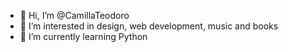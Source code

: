 - 👋 Hi, I’m @CamillaTeodoro
- 👀 I’m interested in design, web development, music and books 
- 🌱 I’m currently learning Python



<!---
CamillaTeodoro/CamillaTeodoro is a ✨ special ✨ repository because its `README.md` (this file) appears on your GitHub profile.
You can click the Preview link to take a look at your changes.
--->
